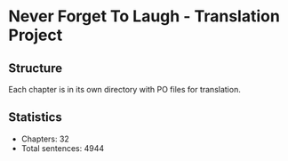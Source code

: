 # Never Forget To Laugh - Translation Project

## Structure
Each chapter is in its own directory with PO files for translation.

## Statistics
- Chapters: 32
- Total sentences: 4944
